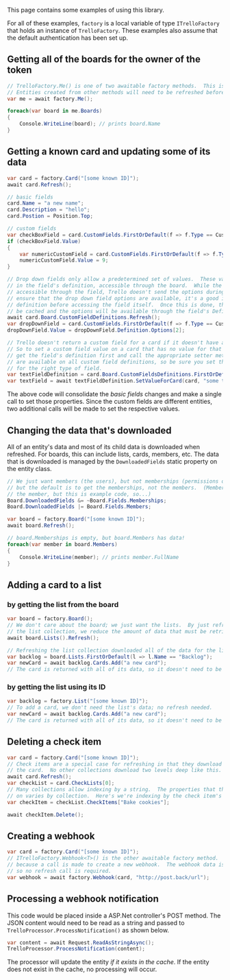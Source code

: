 This page contains some examples of using this library.

For all of these examples, `factory` is a local variable of type `ITrelloFactory` that holds an instance of `TrelloFactory`.  These examples also assume that the default authentication has been set up.

## Getting all of the boards for the owner of the token

```csharp
// TrelloFactory.Me() is one of two awaitable factory methods.  This is to get the member ID.
// Entities created from other methods will need to be refreshed before data can be accessed.
var me = await factory.Me();

foreach(var board in me.Boards)
{
    Console.WriteLine(board); // prints board.Name
}
```

## Getting a known card and updating some of its data

```csharp
var card = factory.Card("[some known ID]");
await card.Refresh();

// basic fields
card.Name = "a new name";
card.Description = "hello";
card.Postion = Position.Top;

// custom fields
var checkBoxField = card.CustomFields.FirstOrDefault(f => f.Type == CustomFieldTypes.CheckBox);
if (checkBoxField.Value)
{
    var numericCustomField = card.CustomFields.FirstOrDefault(f => f.Type == CustomFieldType.Number);
    numericCustomField.Value = 9;
}

// Drop down fields only allow a predetermined set of values.  These values can be found
// in the field's definition, accessible through the board.  While the definition is
// accessible through the field, Trello doesn't send the options during this call.  To
// ensure that the drop down field options are available, it's a good idea to refresh the
// definition before accessing the field itself.  Once this is done, the definition will
// be cached and the options will be available through the field's Definition property.
await card.Board.CustomFieldDefinitions.Refresh();
var dropDownField = card.CustomFields.FirstOrDefault(f => f.Type == CustomFieldType.DropDown);
dropDownField.Value = dropDownField.Definition.Options[2];

// Trello doesn't return a custom field for a card if it doesn't have a value for that field.
// So to set a custom field value on a card that has no value for that field, you have to
// get the field's definition first and call the appropriate setter method.  All setter methods
// are available on all custom field definitions, so be sure you set the right type of data
// for the right type of field.
var textFieldDefinition = card.Board.CustomFieldsDefinitions.FirstOrDefault(f => f.Type == CustomFieldType.Text);
var textField = await textFieldDefinition.SetValueForCard(card, "some text");
```

The above code will consolidate the *basic fields* changes and make a single call to set those properties.  Since the custom fields are different entities, two additional calls will be made to set the respective values.

## Changing the data that's downloaded

All of an entity's data and most of its child data is downloaded when refreshed.  For boards, this can include lists, cards, members, etc.  The data that is downloaded is managed by the `DownloadedFields` static property on the entity class.

```csharp
// We just want members (the users), but not memberships (permissions on the board),
// but the default is to get the memberships, not the members.  (Memberships include
// the member, but this is example code, so...)
Board.DownloadedFields &= ~Board.Fields.Memberships;
Board.DownloadedFields |= Board.Fields.Members;

var board = factory.Board("[some known ID]");
await board.Refresh();

// board.Memberships is empty, but board.Members has data!
foreach(var member in board.Members)
{
    Console.WriteLine(member); // prints member.FullName
}
```

## Adding a card to a list

### by getting the list from the board

```csharp
var board = factory.Board();
// We don't care about the board; we just want the lists.  By just refreshing
// the list collection, we reduce the amount of data that must be retrieved.
await board.Lists().Refresh();

// Refreshing the list collection downloaded all of the data for the lists as well.
var backlog = board.Lists.FirstOrDefault(l => l.Name == "Backlog");
var newCard = await backlog.Cards.Add("a new card");
// The card is returned with all of its data, so it doesn't need to be refreshed.
```

### by getting the list using its ID

```csharp
var backlog = factory.List("[some known ID]");
// To add a card, we don't need the list's data; no refresh needed.
var newCard = await backlog.Cards.Add("a new card");
// The card is returned with all of its data, so it doesn't need to be refreshed.
```

## Deleting a check item

```csharp
var card = factory.Card("[some known ID]");
// Check items are a special case for refreshing in that they download when refreshing
// the card.  No other collections download two levels deep like this.
await card.Refresh();
var checkList = card.CheckLists[0];
// Many collections allow indexing by a string.  The properties that this matches
// on varies by collection.  Here's we're indexing by the check item's name.
var checkItem = checkList.CheckItems["Bake cookies"];

await checkItem.Delete();
```

## Creating a webhook

```csharp
var card = factory.Card("[some known ID]");
// ITrelloFactory.Webhook<T>() is the other awaitable factory method.  This is
// because a call is made to create a new webhook.  The webhook data is downloaded,
// so no refresh call is required.
var webhook = await factory.Webhook(card, "http://post.back/url");
```

## Processing a webhook notification

This code would be placed inside a ASP.Net controller's POST method.  The JSON content would need to be read as a string and passed to `TrelloProcessor.ProcessNotification()` as shown below.

```csharp
var content = await Request.ReadAsStringAsync();
TrelloProcessor.ProcessNotification(content);
```

The processor will update the entity *if it exists in the cache*.  If the entity does not exist in the cache, no processing will occur.